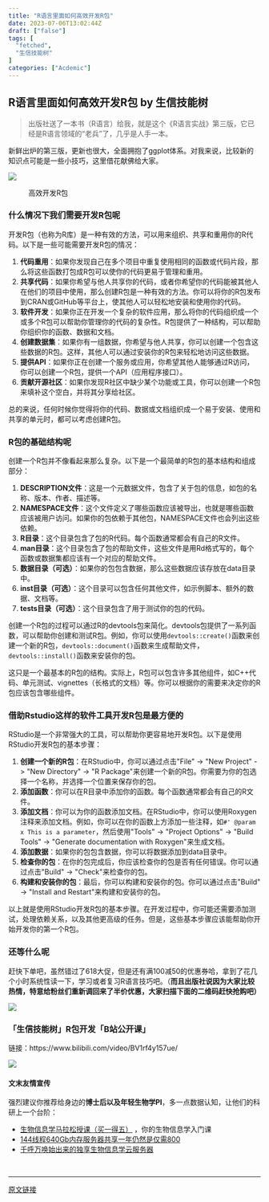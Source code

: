 ```yaml
---
title: "R语言里面如何高效开发R包"
date: 2023-07-06T13:02:44Z
draft: ["false"]
tags: [
  "fetched",
  "生信技能树"
]
categories: ["Acdemic"]
---
```

R语言里面如何高效开发R包 by 生信技能树
------
<div><blockquote data-tool="mdnice编辑器"><p>出版社送了一本书（R语言）给我，就是这个《R语言实战》第三版，它已经是R语言领域的“老兵”了，几乎是人手一本。</p></blockquote><p data-tool="mdnice编辑器">新鲜出炉的第三版，更新也很大，全面拥抱了ggplot体系。对我来说，比较新的知识点可能是一些小技巧，这里借花献佛给大家。</p><section data-tool="mdnice编辑器" data-website="https://www.mdnice.com"><p><img data-galleryid="" data-ratio="0.7497062279670975" data-s="300,640" data-src="https://mmbiz.qpic.cn/mmbiz_png/cZNhZQ6j4wwaNFMAOjicXX2D3cKa5uSsvEmtDVX50OwnjBqrjSqIickZDDvib8T5PVnD54VjDcxkK7HsU5jE2mUFA/640?wx_fmt=png" data-type="png" data-w="1702" src="https://mmbiz.qpic.cn/mmbiz_png/cZNhZQ6j4wwaNFMAOjicXX2D3cKa5uSsvEmtDVX50OwnjBqrjSqIickZDDvib8T5PVnD54VjDcxkK7HsU5jE2mUFA/640?wx_fmt=png"></p><figure data-tool="mdnice编辑器"><figcaption>高效开发R包</figcaption></figure><h3 data-tool="mdnice编辑器"><span></span>什么情况下我们需要开发R包呢<span></span></h3><p data-tool="mdnice编辑器">开发R包（也称为R库）是一种有效的方法，可以用来组织、共享和重用你的R代码。以下是一些可能需要开发R包的情况：</p><ol data-tool="mdnice编辑器"><li><section><strong>代码重用</strong>：如果你发现自己在多个项目中重复使用相同的函数或代码片段，那么将这些函数打包成R包可以使你的代码更易于管理和重用。</section></li><li><section><strong>共享代码</strong>：如果你希望与他人共享你的代码，或者你希望你的代码能被其他人在他们的项目中使用，那么创建R包是一种有效的方法。你可以将你的R包发布到CRAN或GitHub等平台上，使其他人可以轻松地安装和使用你的代码。</section></li><li><section><strong>软件开发</strong>：如果你正在开发一个复杂的软件应用，那么将你的代码组织成一个或多个R包可以帮助你管理你的代码的复杂性。R包提供了一种结构，可以帮助你组织你的函数、数据和文档。</section></li><li><section><strong>创建数据集</strong>：如果你有一组数据，你希望与他人共享，你可以创建一个包含这些数据的R包。这样，其他人可以通过安装你的R包来轻松地访问这些数据。</section></li><li><section><strong>提供API</strong>：如果你正在创建一个服务或应用，你希望其他人能够通过R访问，你可以创建一个R包，提供一个API（应用程序接口）。</section></li><li><section><strong>贡献开源社区</strong>：如果你发现R社区中缺少某个功能或工具，你可以创建一个R包来填补这个空白，并将其分享给社区。</section></li></ol><p data-tool="mdnice编辑器">总的来说，任何时候你觉得将你的代码、数据或文档组织成一个易于安装、使用和共享的单元时，都可以考虑创建R包。</p><h3 data-tool="mdnice编辑器"><span></span>R包的基础结构呢<span></span></h3><p data-tool="mdnice编辑器">创建一个R包并不像看起来那么复杂。以下是一个最简单的R包的基本结构和组成部分：</p><ol data-tool="mdnice编辑器"><li><section><strong>DESCRIPTION文件</strong>：这是一个元数据文件，包含了关于包的信息，如包的名称、版本、作者、描述等。</section></li><li><section><strong>NAMESPACE文件</strong>：这个文件定义了哪些函数应该被导出，也就是哪些函数应该被用户访问。如果你的包依赖于其他包，NAMESPACE文件也会列出这些依赖。</section></li><li><section><strong>R目录</strong>：这个目录包含了包的R代码。每个函数通常都会有自己的R文件。</section></li><li><section><strong>man目录</strong>：这个目录包含了包的帮助文件，这些文件是用Rd格式写的，每个函数或数据集都应该有一个对应的帮助文件。</section></li><li><section><strong>数据目录（可选）</strong>：如果你的包包含数据，那么这些数据应该存放在data目录中。</section></li><li><section><strong>inst目录（可选）</strong>：这个目录可以包含任何其他文件，如示例脚本、额外的数据、文档等。</section></li><li><section><strong>tests目录（可选）</strong>：这个目录包含了用于测试你的包的代码。</section></li></ol><p data-tool="mdnice编辑器">创建一个R包的过程可以通过R的devtools包来简化。devtools包提供了一系列函数，可以帮助你创建和测试R包。例如，你可以使用<code>devtools::create()</code>函数来创建一个新的R包，<code>devtools::document()</code>函数来生成帮助文件，<code>devtools::install()</code>函数来安装你的包。</p><p data-tool="mdnice编辑器">这只是一个最基本的R包的结构。实际上，R包可以包含许多其他组件，如C++代码、单元测试、vignettes（长格式的文档）等。你可以根据你的需要来决定你的R包应该包含哪些组件。</p><h3 data-tool="mdnice编辑器"><span></span>借助Rstudio这样的软件工具开发R包是最方便的<span></span></h3><p data-tool="mdnice编辑器">RStudio是一个非常强大的工具，可以帮助你更容易地开发R包。以下是使用RStudio开发R包的基本步骤：</p><ol data-tool="mdnice编辑器"><li><section><strong>创建一个新的R包</strong>：在RStudio中，你可以通过点击"File" -&gt; "New Project" -&gt; "New Directory" -&gt; "R Package"来创建一个新的R包。你需要为你的包选择一个名称，并选择一个位置来保存你的包。</section></li><li><section><strong>添加函数</strong>：你可以在R目录中添加你的函数。每个函数通常都会有自己的R文件。</section></li><li><section><strong>添加文档</strong>：你可以为你的函数添加文档。在RStudio中，你可以使用Roxygen注释来添加文档。例如，你可以在你的函数上方添加一些注释，如<code>#' @param x This is a parameter</code>，然后使用"Tools" -&gt; "Project Options" -&gt; "Build Tools" -&gt; "Generate documentation with Roxygen"来生成文档。</section></li><li><section><strong>添加数据</strong>：如果你的包包含数据，你可以将数据添加到data目录中。</section></li><li><section><strong>检查你的包</strong>：在你的包完成后，你应该检查你的包是否有任何错误。你可以通过点击"Build" -&gt; "Check"来检查你的包。</section></li><li><section><strong>构建和安装你的包</strong>：最后，你可以构建和安装你的包。你可以通过点击"Build" -&gt; "Install and Restart"来构建和安装你的包。</section></li></ol><p data-tool="mdnice编辑器">以上就是使用RStudio开发R包的基本步骤。在开发过程中，你可能还需要添加测试，处理依赖关系，以及其他更高级的任务。但是，这些基本步骤应该能帮助你开始开发你的第一个R包。</p><h3 data-tool="mdnice编辑器">还等什么呢</h3><p data-tool="mdnice编辑器">赶快下单吧，虽然错过了618大促，但是还有满100减50的优惠券哈，拿到了花几个小时系统性读一下，学习或者复习R语言技巧吧。（<strong>而且出版社说因为大家比较热情，特意给粉丝们重新调回来了半价优惠，大家扫描下面的二维码赶快抢购吧）</strong></p><p><img data-galleryid="" data-ratio="0.7111111111111111" data-s="300,640" data-src="https://mmbiz.qpic.cn/mmbiz_png/cZNhZQ6j4wx4TJq3Nk2OicuiaUbyMOAgUcmMMrVeLzUTK6PYIWmb4n0H08GDR2JP4bianSgXj1ye4pOTa7EwaSic4Q/640?wx_fmt=png&amp;wxfrom=5&amp;wx_lazy=1&amp;wx_co=1" data-type="png" data-w="1080" src="https://mmbiz.qpic.cn/mmbiz_png/cZNhZQ6j4wx4TJq3Nk2OicuiaUbyMOAgUcmMMrVeLzUTK6PYIWmb4n0H08GDR2JP4bianSgXj1ye4pOTa7EwaSic4Q/640?wx_fmt=png&amp;wxfrom=5&amp;wx_lazy=1&amp;wx_co=1"></p><h3 data-tool="mdnice编辑器"><span></span>「生信技能树」R包开发「B站公开课」<span></span></h3><p data-tool="mdnice编辑器">链接：https://www.bilibili.com/video/BV1rf4y157ue/</p></section><p><img data-galleryid="" data-ratio="0.42084168336673344" data-s="300,640" data-src="https://mmbiz.qpic.cn/mmbiz_png/cZNhZQ6j4wwaNFMAOjicXX2D3cKa5uSsvUcPGZcBp6icVsysEA7gCuXBBUtookyciaPGBeWflLdO12Wtvelb3Ckdw/640?wx_fmt=png" data-type="png" data-w="998" src="https://mmbiz.qpic.cn/mmbiz_png/cZNhZQ6j4wwaNFMAOjicXX2D3cKa5uSsvUcPGZcBp6icVsysEA7gCuXBBUtookyciaPGBeWflLdO12Wtvelb3Ckdw/640?wx_fmt=png"></p><h4 data-tool="mdnice编辑器">文末友情宣传</h4><p data-tool="mdnice编辑器">强烈建议你推荐给身边的<strong>博士后以及年轻生物学PI</strong>，多一点数据认知，让他们的科研上一个台阶：</p><ul data-tool="mdnice编辑器"><li><section><a target="_blank" href="http://mp.weixin.qq.com/s?__biz=MzAxMDkxODM1Ng==&amp;mid=2247522996&amp;idx=1&amp;sn=83c6cfa48a2dce7d54b7eb11f13a0d85&amp;chksm=9b4bda0fac3c5319e0800cb3452480080e58315bafc035d8150d7cdfe4c062fbca34ec5c18e1&amp;scene=21#wechat_redirect" textvalue="生物信息学马拉松授课（买一‍得五）" linktype="text" imgurl="" imgdata="null" data-itemshowtype="0" tab="innerlink" data-linktype="2">生物信息学马拉松授课（买一得五）</a> ，你的生物信息学入门课</section></li><li><section><a target="_blank" href="http://mp.weixin.qq.com/s?__biz=MzAxMDkxODM1Ng==&amp;mid=2247522831&amp;idx=2&amp;sn=1744efdf428465425a145ff3a982198b&amp;chksm=9b4bdab4ac3c53a28fbecbbff4f254f470b54a7a20468bb753b295b930315e1ec45bcbabc10b&amp;scene=21#wechat_redirect" textvalue="144线程640Gb内存服务器共享一年‍仍然是仅需800" linktype="text" imgurl="" imgdata="null" data-itemshowtype="0" tab="innerlink" data-linktype="2">144线程640Gb内存服务器共享一年仍然是仅需800</a></section></li><li><section><a target="_blank" href="http://mp.weixin.qq.com/s?__biz=MzAxMDkxODM1Ng==&amp;mid=2247519765&amp;idx=1&amp;sn=ce5a8c8182f854c88043059f8c2cb9ff&amp;chksm=9b4bceaeac3c47b88c19941d43dbb1401f3a92206481a0afc41159927868199643f795d62a7e&amp;scene=21#wechat_redirect" textvalue="千呼万唤始出来的独享生物信息学云服务器" linktype="text" imgurl="" imgdata="null" data-itemshowtype="0" tab="innerlink" data-linktype="2" hasload="1">千呼万唤始出来的独享生物信息学云服务器</a></section></li></ul><p><br></p><p><mp-style-type data-value="3"></mp-style-type></p></div>  
<hr>
<a href="https://mp.weixin.qq.com/s/yjynCDZVWZW6F2GmD92gLg",target="_blank" rel="noopener noreferrer">原文链接</a>

